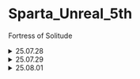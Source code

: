 # Sparta_Unreal_5th
Fortress of Solitude
 
<details>
<summary> 25.07.28 </summary>

  - To Do List
    - [ ] github 정리 및 블로그용 레포지토리 생성
    - [ ] 사전강의 C++ 언어로 게임 만들기 / 라이더 생태계 적응 
  - Today I Learned
    - 전반적인 기초 재점검
    - <details>
      <summary> endl 과 \n 사용 경고 문구 </summary>
      C++ 코드에서 다음과 같이 작성하신 경우
      cout << Name << "죽다" << endl;

      Clang-Tidy 등의 정적 분석 도구에서
      'Do not use 'std::endl' with streams; use '\n' instead [performance-avoid-endl]' 라는 경고가 나타나는 이유는
      
      _**std::endl이 줄바꿈과 함께 출력 버퍼를 강제로 flush(비우기)하기 때문입니다. 빈번한 flush는 성능 저하를 유발할 수 있습니다.**_
      

      해결 방법
      std::endl 대신 '\n' 문자 리터럴을 사용하며, 코드를 다음과 같이 변경해 주세요:

      ```cpp
      cout << Name << "죽다\n";
      ```
      '\n'은 줄바꿈만 수행하고, 강제 flush는 발생시키지 않습니다. 따라서 성능상 더 효율적입니다.

      요약
      
      << endl → << '\n'으로 변경하면 경고가 사라지고 성능이 향상됩니다.

      만약 정말로 출력 버퍼를 즉시 비워야 할 필요가 있다면 endl을 사용하세요. 대부분의 경우는 '\n'이 적합합니다.
      </details>
    ```C++
    //Actor.h
    #pragma once  // 한번만 해석한다 
    #include <string>
    using namespace std;
    
    class Actor
    {
    public:
        Actor(int hp, int ad, string name);
        void SetPosition(int position);  // 1차원 x축만 사용  *void : 함수의 기능만 실행하고 반환 값이 없다 -> 위치만 설정
        int GetPosition();             // 메소드 (멤버함수) : 함수들중에서 클래스 안에 속한 함수
        int GetHP();
        virtual void Damaged(int damage);  // 가상함수 : 상속된 자식이 새로운 내용을 재구성 할 수 있다 
        virtual void Attack(Actor* hit);  // 포인터 : 변수의 주소를 가리킨다
    /* 포인터 학습
     A 아파트
     101호 가
     102호 나
    
     B 아파트
     101호 : A아파트 101호 (주소)
     102호 : B아파트 102호 (주소)
     */
        virtual void Move(bool front);
        ~Actor();                   // ~ 소멸자 : 액터가 삭제될때 실행되는 내용 
    
    protected:    // 상속받은 자식과 부모 자신만 쓸수있다 
        string Name;        // 변수 내용
        int HP;
        int AD;
        int Position;
    };
    
    //Actor.cpp
    #include "Actor.h"
    #include <iostream>
    using namespace std;
    
    Actor::Actor(int hp, int ad, string name)   //Actor 클래스의 Actor를 구현한다 
    {
        HP = hp;
        AD = ad;
        Name = name;
        Position = 0;
    }
    
    void Actor::SetPosition(int position)
    {
        Position = position;
    }
    
    int Actor::GetPosition()
    {
        return Position;    
    }
    
    int Actor::GetHP()
    {
        return HP;
    }
    
    void Actor::Damaged(int damage)
    {
        HP -= damage;
    }
    
    void Actor::Attack(Actor* hit)
    {
        hit->Damaged(AD);        // 포인터 사용시 (*hit).Damage(AD); -> hit가 가리키고 있는 대상에게 대미지 적용
                                // 위 포인터 기능을 '->' 화살표로 간소화 
    }
    
    void Actor::Move(bool front)
    {
        if (front)
        {
            Position += 1;
        }
        else
        {
            Position -= 1;
        }
    }
    
    Actor::~Actor()
    {
        cout<<Name<<"죽다\n";
    }
    '''
</details>
    
<details>
<summary> 25.07.29 </summary>

  - To Do List
    - [ ] 조모상 ( ~ 7/31 )
    - [ ] 1-3 캐릭터와 에너미 알아보기 
  - Today I Learned
</details>

<details>
<summary> 25.08.01 </summary>

  - To Do List
    - [ ] 본캠프준비
    - [ ] 1-3 캐릭터와 에너미 알아보기 
  - Today I Learned
    - c++ 캐릭터와 에너미 구조 설계 학습

</details>

